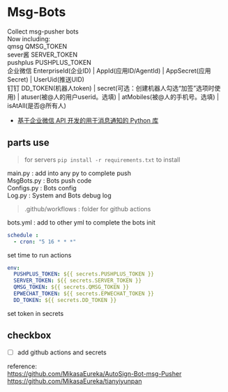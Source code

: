 # Msg-Bots
Collect msg-pusher bots  
Now including:  
qmsg QMSG_TOKEN  
sever酱 SERVER_TOKEN  
pushplus PUSHPLUS_TOKEN  
企业微信 EnterpriseId(企业ID) | AppId(应用ID/AgentId) | AppSecret(应用Secret) | UserUid(推送UID)  
钉钉 DD_TOKEN(机器人token) | secret(可选：创建机器人勾选“加签”选项时使用) | atuser(被@人的用户userid。选填) | atMobiles(被@人的手机号。选填) | isAtAll(是否@所有人)  

- [基于企业微信 API 开发的用于消息通知的 Python 库](https://github.com/MikasaEureka/Msg-Bots-wechat_work/settings/branches)  

## parts use

> for servers
> `pip install -r requirements.txt` to install 

main.py : add into any py to complete push  
MsgBots.py : Bots push code  
Configs.py : Bots config  
Log.py : System and Bots debug log  
  
> .github/workflows : folder for github actions  

bots.yml : add to other yml to complete the bots init  
  ```yaml
  schedule :
    - cron: "5 16 * * *"
  ```
  set time to run actions  
  ``` yaml
  env:
    PUSHPLUS_TOKEN: ${{ secrets.PUSHPLUS_TOKEN }}
    SERVER_TOKEN: ${{ secrets.SERVER_TOKEN }}
    QMSG_TOKEN: ${{ secrets.QMSG_TOKEN }}
    EPWECHAT_TOKEN: ${{ secrets.EPWECHAT_TOKEN }}
    DD_TOKEN: ${{ secrets.DD_TOKEN }}
  ```
  set token in secrets

## checkbox

- [ ] add github actions and secrets

reference:  
https://github.com/MikasaEureka/AutoSign-Bot-msg-Pusher  
https://github.com/MikasaEureka/tianyiyunpan  
